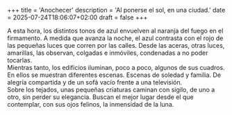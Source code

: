 +++
title = 'Anochecer'
description = 'Al ponerse el sol, en una ciudad.'
date = 2025-07-24T18:06:07+02:00
draft = false
+++

A esta hora, los distintos tonos de azul envuelven al naranja del fuego en el firmamento. A medida que avanza la noche, el azul contrasta con el rojo de las pequeñas luces que corren por las calles. Desde las aceras, otras luces, amarillas, las observan, colgadas e inmóviles, condenadas a no poder tocarlas.  
Mientras tanto, los edificios iluminan, poco a poco, algunos de sus cuadros. En ellos se muestran diferentes escenas. Escenas de soledad y familia. De alegría compartida y de un sofá vacío frente a una televisión.  
Sobre los tejados, unas pequeñas criaturas caminan con sigilo, de uno a otro, sin perder su elegancia. Buscan el mejor lugar desde el que contemplar, con sus ojos felinos, la inmensidad de la luna.

